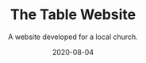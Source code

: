 ---
slug: "/components/sections/Portfolio/Portfolio"
date: "2020-08-04"
title: "The Table Website"
subtitle: "A website developed for a local church."
company: "The Table"
description: "The website is built on the Tithe.ly platform. I built and maintain the website. I also maintain posting content to the site (posting sermons, news articles,, events, etc.)."
mainImage: "./images/the-table-main.png"
images:
    - ./images/the-table-main.png

tech:
    - HTML
    - CSS
    - Tithe.ly
---